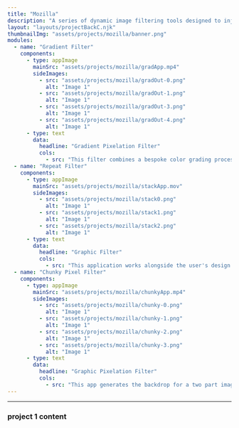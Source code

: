 ```yaml
---
title: "Mozilla"
description: "A series of dynamic image filtering tools designed to inject brand recognizability into crowd-sourced images."
layout: "layouts/projectBackC.njk"
thumbnailImg: "assets/projects/mozilla/banner.png"
modules:
  - name: "Gradient Filter"
    components:
      - type: appImage
        mainSrc: "assets/projects/mozilla/gradApp.mp4"
        sideImages:
          - src: "assets/projects/mozilla/gradOut-0.png"
            alt: "Image 1"
          - src: "assets/projects/mozilla/gradOut-1.png"
            alt: "Image 1"
          - src: "assets/projects/mozilla/gradOut-3.png"
            alt: "Image 1"
          - src: "assets/projects/mozilla/gradOut-4.png"
            alt: "Image 1"
      - type: text
        data:
          headline: "Gradient Pixelation Filter"
          cols:
            - src: "This filter combines a bespoke color grading process with a pixelation effect, instantly branding an image from any source."
  - name: "Repeat Filter"
    components:
      - type: appImage
        mainSrc: "assets/projects/mozilla/stackApp.mov"
        sideImages:
          - src: "assets/projects/mozilla/stack0.png"
            alt: "Image 1"
          - src: "assets/projects/mozilla/stack1.png"
            alt: "Image 1"
          - src: "assets/projects/mozilla/stack2.png"
            alt: "Image 1"
      - type: text
        data:
          headline: "Graphic Filter"
          cols:
            - src: "This application works alongside the user's design software of choise, intuitively allowing the user to create the perfect composition before exporting the treated image."
  - name: "Chunky Pixel Filter"
    components:
      - type: appImage
        mainSrc: "assets/projects/mozilla/chunkyApp.mp4"
        sideImages:
          - src: "assets/projects/mozilla/chunky-0.png"
            alt: "Image 1"
          - src: "assets/projects/mozilla/chunky-1.png"
            alt: "Image 1"
          - src: "assets/projects/mozilla/chunky-2.png"
            alt: "Image 1"
          - src: "assets/projects/mozilla/chunky-3.png"
            alt: "Image 1"
      - type: text
        data:
          headline: "Graphic Pixelation Filter"
          cols:
            - src: "This app generates the backdrop for a two part image treatment process. The final image illustrates 'Clarity from Complexity'."
---
```


---

### project 1 content
